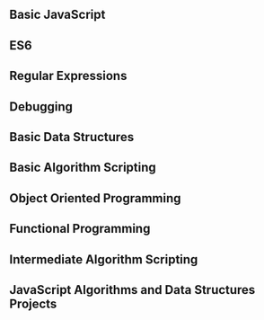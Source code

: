## Basic JavaScript
## ES6
## Regular Expressions
## Debugging
## Basic Data Structures
## Basic Algorithm Scripting
## Object Oriented Programming
## Functional Programming
## Intermediate Algorithm Scripting
## JavaScript Algorithms and Data Structures Projects
